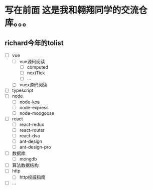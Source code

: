 # 写在前面 这是我和翱翔同学的交流仓库。。。

## richard今年的tolist
- [ ] vue
  - [ ] vue源码阅读
    - [ ] computed
    - [ ] nextTick
    - [ ] ...
  - [ ] vuex源码阅读
- [ ] typescript
- [ ] node
  - [ ] node-koa
  - [ ] node-express
  - [ ] node-moogoose
- [ ] react
  - [ ] react-redux
  - [ ] react-router
  - [ ] react-dva
  - [ ] ant-design
  - [ ] ant-design-pro
- [ ] 数据库
  - [ ] mongdb
- [ ] 算法数据结构
- [ ] http
  - [ ] http权威指南
- [ ] ...
